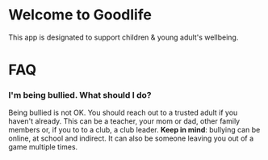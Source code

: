 # Welcome to Goodlife
This app is designated to support children & young adult's wellbeing.

# FAQ

### I'm being bullied. What should I do?
Being bullied is not OK. You should reach out to a trusted adult if you haven't already. This can be a teacher, your mom or dad, other family members or, if you to to a club, a club leader. **Keep in mind**: bullying can be online, at school and indirect. It can also be someone leaving you out of a game multiple times.

### 
